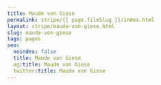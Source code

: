 ```yaml
---
title: Maude von Giese
permalink: stripe/{{ page.fileSlug }}/index.html
layout: stripe/maude-von-giese.html
slug: maude-von-giese
tags: pages
seo:
  noindex: false
  title: Maude von Giese
  og:title: Maude von Giese
  twitter:title: Maude von Giese
---
```



